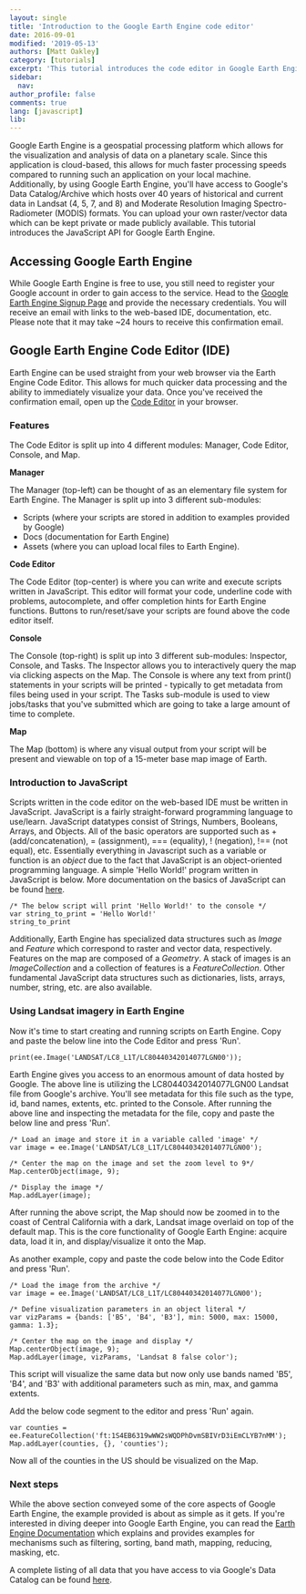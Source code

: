 ```yaml
---
layout: single
title: 'Introduction to the Google Earth Engine code editor'
date: 2016-09-01
modified: '2019-05-13'
authors: [Matt Oakley]
category: [tutorials]
excerpt: 'This tutorial introduces the code editor in Google Earth Engine and shows how to use LandSat imagery using the JavaScript API.'
sidebar:
  nav:
author_profile: false
comments: true
lang: [javascript]
lib:
---
```


Google Earth Engine is a geospatial processing platform which allows for the visualization and analysis of data on a planetary scale. 
Since this application is cloud-based, this allows for much faster processing speeds compared to running such an application on your local machine. 
Additionally, by using Google Earth Engine, you'll have access to Google's Data Catalog/Archive which hosts over 40 years of historical and current data in Landsat (4, 5, 7, and 8) and Moderate Resolution Imaging Spectro-Radiometer (MODIS) formats. 
You can upload your own raster/vector data which can be kept private or made publicly available. 
This tutorial introduces the JavaScript API for Google Earth Engine.

## Accessing Google Earth Engine

While Google Earth Engine is free to use, you still need to register your Google account in order to gain access to the service. 
Head to the [Google Earth Engine Signup Page](https://signup.earthengine.google.com) and provide the necessary credentials. 
You will receive an email with links to the web-based IDE, documentation, etc. 
Please note that it may take ~24 hours to receive this confirmation email.

## Google Earth Engine Code Editor (IDE)

Earth Engine can be used straight from your web browser via the Earth Engine Code Editor. 
This allows for much quicker data processing and the ability to immediately visualize your data. 
Once you've received the confirmation email, open up the [Code Editor](https://code.earthengine.google.com/) in your browser.

### Features

The Code Editor is split up into 4 different modules: Manager, Code Editor, Console, and Map.

**Manager** 

The Manager (top-left) can be thought of as an elementary file system for Earth Engine. 
The Manager is split up into 3 different sub-modules: 

- Scripts (where your scripts are stored in addition to examples provided by Google) 
- Docs (documentation for Earth Engine) 
- Assets (where you can upload local files to Earth Engine). 

**Code Editor**

The Code Editor (top-center) is where you can write and execute scripts written in JavaScript. 
This editor will format your code, underline code with problems, autocomplete, and offer completion hints for Earth Engine functions. 
Buttons to run/reset/save your scripts are found above the code editor itself.

**Console** 

The Console (top-right) is split up into 3 different sub-modules: Inspector, Console, and Tasks. 
The Inspector allows you to interactively query the map via clicking aspects on the Map. 
The Console is where any text from print() statements in your scripts will be printed - typically to get metadata from files being used in your script. 
The Tasks sub-module is used to view jobs/tasks that you've submitted which are going to take a large amount of time to complete.

**Map** 

The Map (bottom) is where any visual output from your script will be present and viewable on top of a 15-meter base map image of Earth.

### Introduction to JavaScript

Scripts written in the code editor on the web-based IDE must be written in JavaScript. 
JavaScript is a fairly straight-forward programming language to use/learn. 
JavaScript datatypes consist of Strings, Numbers, Booleans, Arrays, and Objects. 
All of the basic operators are supported such as + (add/concatenation), = (assignment), === (equality), ! (negation), !== (not equal), etc. 
Essentially everything in Javascript such as a variable or function is an *object* due to the fact that JavaScript is an object-oriented programming language. 
A simple 'Hello World!' program written in JavaScript is below. 
More documentation on the basics of JavaScript can be found [here](https://developer.mozilla.org/en-US/Learn/Getting_started_with_the_web/JavaScript_basics).

```
/* The below script will print 'Hello World!' to the console */
var string_to_print = 'Hello World!'
string_to_print
```

Additionally, Earth Engine has specialized data structures such as *Image* and *Feature* which correspond to raster and vector data, respectively. 
Features on the map are composed of a *Geometry*. 
A stack of images is an *ImageCollection* and a collection of features is a *FeatureCollection*. 
Other fundamental JavaScript data structures such as dictionaries, lists, arrays, number, string, etc. are also available.

### Using Landsat imagery in Earth Engine

Now it's time to start creating and running scripts on Earth Engine. 
Copy and paste the below line into the Code Editor and press 'Run'.

```
print(ee.Image('LANDSAT/LC8_L1T/LC80440342014077LGN00'));
```

Earth Engine gives you access to an enormous amount of data hosted by Google. 
The above line is utilizing the LC80440342014077LGN00 Landsat file from Google's archive. 
You'll see metadata for this file such as the type, id, band names, extents, etc. printed to the Console. 
After running the above line and inspecting the metadata for the file, copy and paste the below line and press 'Run'.

```
/* Load an image and store it in a variable called 'image' */
var image = ee.Image('LANDSAT/LC8_L1T/LC80440342014077LGN00');

/* Center the map on the image and set the zoom level to 9*/
Map.centerObject(image, 9);

/* Display the image */
Map.addLayer(image);
```

After running the above script, the Map should now be zoomed in to the coast of Central California with a dark, Landsat image overlaid on top of the default map. 
This is the core functionality of Google Earth Engine: acquire data, load it in, and display/visualize it onto the Map.

As another example, copy and paste the code below into the Code Editor and press 'Run'.

```
/* Load the image from the archive */
var image = ee.Image('LANDSAT/LC8_L1T/LC80440342014077LGN00');

/* Define visualization parameters in an object literal */
var vizParams = {bands: ['B5', 'B4', 'B3'], min: 5000, max: 15000, gamma: 1.3};

/* Center the map on the image and display */
Map.centerObject(image, 9);
Map.addLayer(image, vizParams, 'Landsat 8 false color');
```

This script will visualize the same data but now only use bands named 'B5', 'B4', and 'B3' with additional parameters such as min, max, and gamma extents.

Add the below code segment to the editor and press 'Run' again.

```
var counties = ee.FeatureCollection('ft:1S4EB6319wWW2sWQDPhDvmSBIVrD3iEmCLYB7nMM');
Map.addLayer(counties, {}, 'counties');
```

Now all of the counties in the US should be visualized on the Map.

### Next steps

While the above section conveyed some of the core aspects of Google Earth Engine, the example provided is about as simple as it gets. 
If you're interested in diving deeper into Google Earth Engine, you can read the [Earth Engine Documentation](https://developers.google.com/earth-engine/getstarted) which explains and provides examples for mechanisms such as filtering, sorting, band math, mapping, reducing, masking, etc.

A complete listing of all data that you have access to via Google's Data Catalog can be found [here](https://code.earthengine.google.com/datasets).
